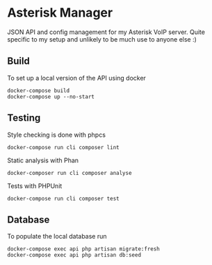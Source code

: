 # Asterisk Manager

JSON API and config management for my Asterisk VoIP server. Quite specific to
my setup and unlikely to be much use to anyone else :)

## Build

To set up a local version of the API using docker

```
docker-compose build
docker-compose up --no-start
```

## Testing

Style checking is done with phpcs

```
docker-compose run cli composer lint
```

Static analysis with Phan

```
docker-composer run cli composer analyse
```

Tests with PHPUnit

```
docker-compose run cli composer test
```

## Database

To populate the local database run

```
docker-compose exec api php artisan migrate:fresh
docker-compose exec api php artisan db:seed
```
